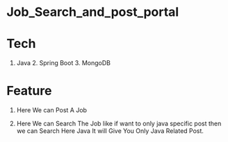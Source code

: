 # Job_Search_and_post_portal

# Tech 

1. Java 2. Spring Boot 3. MongoDB

# Feature

 1. Here We can Post A Job 

2. Here We can Search The Job like if want to only java specific post then we can Search Here Java 
  It will Give You Only Java Related Post.
